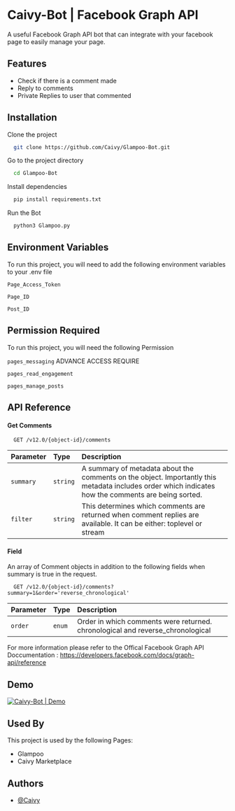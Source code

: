 # Caivy-Bot | Facebook Graph API 

A useful Facebook Graph API bot that can integrate with your facebook page to easily manage your page.



## Features

- Check if there is a comment made
- Reply to comments
- Private Replies to user that commented


  
## Installation

Clone the project

```bash
  git clone https://github.com/Caivy/Glampoo-Bot.git
```
Go to the project directory

```bash
  cd Glampoo-Bot
```

Install dependencies

```bash
  pip install requirements.txt
```

Run the Bot

```bash
  python3 Glampoo.py
```

  
## Environment Variables

To run this project, you will need to add the following environment variables to your .env file

`Page_Access_Token`

`Page_ID`

`Post_ID`



## Permission Required

To run this project, you will need the following Permission

`pages_messaging` ADVANCE ACCESS REQUIRE

`pages_read_engagement`

`pages_manage_posts`


## API Reference

#### Get Comments

```http
  GET /v12.0/{object-id}/comments
```

| Parameter | Type     | Description                |
| :-------- | :------- | :------------------------- |
| `summary` | `string` | A summary of metadata about the comments on the object. Importantly this metadata includes order which indicates how the comments are being sorted. |
| `filter` | `string` | This determines which comments are returned when comment replies are available. It can be either: toplevel or stream |

#### Field
An array of Comment objects in addition to the following fields when summary is true in the request.


```http
  GET /v12.0/{object-id}/comments?summary=1&order='reverse_chronological'
```

| Parameter | Type     | Description                |
| :-------- | :------- | :------------------------- |
| `order` | `enum` | Order in which comments were returned. chronological and reverse_chronological |

For more information please refer to the Offical Facebook Graph API Doccumentation : https://developers.facebook.com/docs/graph-api/reference

  
## Demo

[![Caivy-Bot | Demo](https://img.youtube.com/vi/RP82pYR6tUE/0.jpg)](https://www.youtube.com/watch?v=RP82pYR6tUE "Caivy-Bot | Demo")

  
## Used By

This project is used by the following Pages:

- Glampoo
- Caivy Marketplace

  
## Authors

- [@Caivy](https://github.com/Caivy)

  
